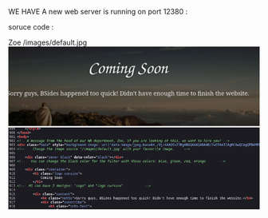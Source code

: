 

WE HAVE A  new web server is running on port 12380 :


soruce code :




Zoe
/images/default.jpg
![unnamed_c9c92325a23d47a0b3c6db1974c94596](unnamed_c9c92325a23d47a0b3c6db1974c94596.png)
![unnamed_64ab4c368b3a458b88dd6d439bbf908c](unnamed_64ab4c368b3a458b88dd6d439bbf908c.png)
